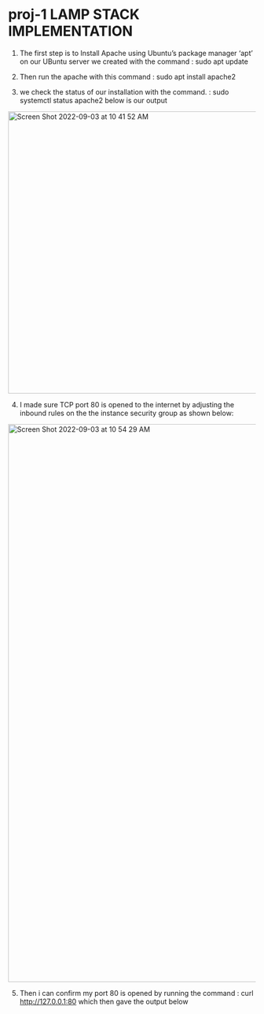# proj-1 LAMP STACK IMPLEMENTATION

1. The first step is to Install Apache using Ubuntu’s package manager ‘apt’ on our UBuntu server we created with the command : sudo apt update

2. Then run the apache with this command : sudo apt install apache2
3. we check the status of our installation with the command. : sudo systemctl status apache2
below is our output

<img width="573" alt="Screen Shot 2022-09-03 at 10 41 52 AM" src="https://user-images.githubusercontent.com/112595648/188265291-962b6d14-c53f-4767-acf7-95babfcafcab.png">

4. I made sure TCP port 80 is opened to the internet by adjusting the inbound rules on the the instance security group as shown below:

<img width="1133" alt="Screen Shot 2022-09-03 at 10 54 29 AM" src="https://user-images.githubusercontent.com/112595648/188265524-45182c5f-165b-4a71-bd3a-4a6a84f24c17.png">

5. Then i can confirm my port 80 is opened by running the command : curl http://127.0.0.1:80 
which then gave the output below

